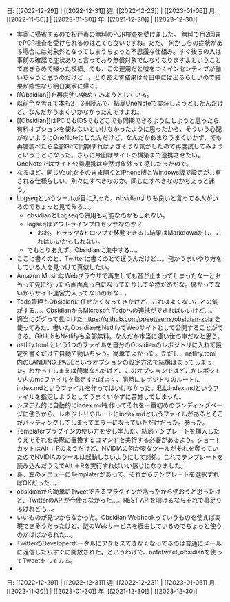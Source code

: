 日: [[2022-12-29]] | [[2022-12-31]]
週: [[2022-12-23]] | [[2023-01-06]]
月: [[2022-11-30]] | [[2023-01-30]]
年: [[2021-12-30]] | [[2023-12-30]]

- 実家に帰省するので松戸市の無料のPCR検査を受けました。 無料で月2回までPCR検査を受けられるのはとても良いですね。ただ、 何かしらの症状がある場合には対象外となってしまうちょっと不思議な仕組み。すぐ後ろの人は事前の確認で症状ありと言っており無償対象ではなくなりますよということであきらめて帰った模様。でも、この運用だと嘘をつくインセンティブが働いちゃうと思うのだけど…。とりあえず結果は今日中には出るらしいので結果が陰性なら明日実家に帰る。
- [[Obsidian]]を再度使い始めてみようとしている。
- 以前色々考えて本も2，3冊読んで、結局OneNoteで実装しようとしたんだけど、なんだかうまくいかなかったんですよね。
- [[Obsidian]]はPCでもiOSでもどこでも同期できるようにしようと思ったら有料オプションを使わないといけなかったように思ったから、そういう心配がないようにOneNoteにしたんだけど、なんだかあまりうまくいかず、でも再度調べたら全部Gitで同期すればよさそうな気がしたので再度試してみようということになった。さらに今回はサイトの構築まで連携させたい。OneNoteではサイト公開連携は全然対象外って感じだったので。
- なるほど。同じVaultをそのまま開くとiPhone版とWindows版で設定が共有される仕様らしい。別々にすべきなのか、同じにすべきなのかちょっと迷う。
- Logseqというツールが目に入った。obsidianよりも良いと言ってる人がいるのでちょっと見てみる…。
	- obsidianとLogseqの併用も可能なのかもしれない。
	- logseqはアウトラインプロセッサなのか？
		- おお。ドラッグ&ドロップで移動できるし結果はMarkdownだし、これはいいかもしれない。
	- でもとりあえず、Obsidianに集中する…。
- ここに書くのと、Twitterに書くのとで迷うんだけど…。何かうまいやり方をしている人を見つけて真似したい。
- Amazon MusicはWebブラウザで再生しても音が止まってしまったなーとおもって見に行ったら画面真っ白になってたりして全然だめだな。儲かってないからサイト運営力入ってないのかな…。
- Todo管理もObsidianに任せたくなってきたけど、これはよくないことの気がする…。ObsidianからMicrosoft Todoへの連携ができればいいけど…。
- 適当にググって見つけた https://github.com/ppeetteerrs/obsidian-zola を使ってみた。書いたObsidianをNetlifyでWebサイトとして公開することができる。GitHubもNetlifyも全部無料。なんだか本当に凄い世の中だなと思う。
- netlify.toml という1つのファイルを自分のObsidianのレポジトリに入れて設定を書くだけで自動で動いちゃう。簡単でよかった。ただし、netlify.toml 内のLANDING_PAGEというオプションの設定方法で結構はまってしまった。わかってしまえば簡単なんだけど、このオプションではどこかレポジトリ内のmdファイルを指定すればよく、同時にレポジトリのルートにindex.mdというファイルを作ってはいけなかった。私はindex.mdというファイルを指定しようとしてうまくいかずに苦労してしまった。
- システム的に自動的にindex.mdを作ってそれを一番初めのランディングページに使うから、レポジトリのルートにindex.mdというファイルがあるとそこがバッティングしてしまってエラーになっていただけだった。参った。
- Templaterプラグインの使い方を少し学んだ。結局テンプレートを挿入したうえでそれを実際に置換するコマンドを実行する必要があるよう。ショートカットはAlt + Rのようだけど、NVIDIAの何か変なツールがそれを奪っていたのでNVIDIAのツールは起動しないようにして対処。これでテンプレートを読み込んだうえでAlt ＋Rを実行すればいい感じになりました。
- あ、左のメニューにTemplaterがあって、それからテンプレートを選択すればOKだった…。
- obsidianから簡単にTweetできるプラグインがあったから使おうと思ったけど、TwitterのAPIが今使えなかった…。REST APIを叩けるならそれで事足りるけれども…。
- いいものが見つからなかった。Obsidian Webhookっていうものを使えば実現できそうだったけど、謎のWebサービスを経由しているのでちょっと使うのがはばかられた…。
- TwitterのDeveloperポータルにアクセスできなくなってるのは普通にメールに返信したらすぐに開放された。というわけで、notetweet_obsidianを使ってTweetをしてみる。
- 

日: [[2022-12-29]] | [[2022-12-31]]
週: [[2022-12-23]] | [[2023-01-06]]
月: [[2022-11-30]] | [[2023-01-30]]
年: [[2021-12-30]] | [[2023-12-30]]